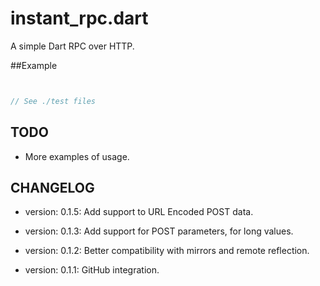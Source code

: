 instant_rpc.dart
============

A simple Dart RPC over HTTP.


##Example

```dart


// See ./test files


```

TODO
----

* More examples of usage.


CHANGELOG
---------

  * version: 0.1.5:
  Add support to URL Encoded POST data.

  * version: 0.1.3:
  Add support for POST parameters, for long values.

  * version: 0.1.2:
  Better compatibility with mirrors and remote reflection.

  * version: 0.1.1:
  GitHub integration.



